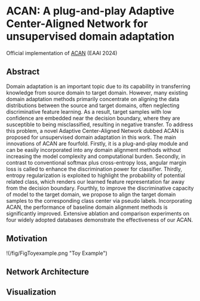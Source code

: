 # ACAN: A plug-and-play Adaptive Center-Aligned Network for unsupervised domain adaptation
Official implementation of [ACAN](https://doi.org/10.1016/j.engappai.2024.109132) (EAAI 2024)

Abstract
---
Domain adaptation is an important topic due to its capability in transferring knowledge from source domain to target domain. However, many existing domain adaptation methods primarily concentrate on aligning the data distributions between the source and target domains, often neglecting discriminative feature learning. As a result, target samples with low confidence are embedded near the decision boundary, where they are susceptible to being misclassified, resulting in negative transfer. To address this problem, a novel Adaptive Center-Aligned Network dubbed ACAN is proposed for unsupervised domain adaptation in this work. The main innovations of ACAN are fourfold. Firstly, it is a plug-and-play module and can be easily incorporated into any domain alignment methods without increasing the model complexity and computational burden. Secondly, in contrast to conventional softmax plus cross-entropy loss, angular margin loss is called to enhance the discrimination power for classifier. Thirdly, entropy regularization is exploited to highlight the probability of potential related class, which renders our learned feature representation far away from the decision boundary. Fourthly, to improve the discriminative capacity of model to the target domain, we propose to align the target domain samples to the corresponding class center via pseudo labels. Incorporating ACAN, the performance of baseline domain alignment methods is significantly improved. Extensive ablation and comparison experiments on four widely adopted databases demonstrate the effectiveness of our ACAN.

Motivation
---
!(/fig/FigToyexample.png "Toy Example")

Network Architecture
---

Visualization
---

